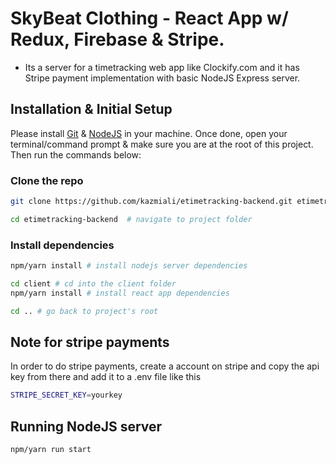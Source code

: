 # SkyBeat Clothing - React App w/ Redux, Firebase & Stripe.

- Its a server for a timetracking web app like Clockify.com and it has Stripe payment implementation with basic NodeJS Express server.

## Installation & Initial Setup

Please install [Git](https://git-scm.com/downloads) & [NodeJS](https://nodejs.org/en/download/) in your machine. Once done, open your terminal/command prompt & make sure you are at the root of this project. Then run the commands below:

### Clone the repo

```bash
git clone https://github.com/kazmiali/etimetracking-backend.git etimetracking-backend  # clone the repository

cd etimetracking-backend  # navigate to project folder
```

### Install dependencies

```bash
npm/yarn install # install nodejs server dependencies

cd client # cd into the client folder
npm/yarn install # install react app dependencies

cd .. # go back to project's root
```

## Note for stripe payments

In order to do stripe payments, create a account on stripe and copy the api key from there and add it to a .env file like this

```bash
STRIPE_SECRET_KEY=yourkey
```

## Running NodeJS server

```bash
npm/yarn run start
```
